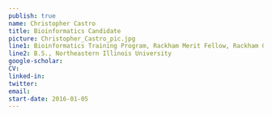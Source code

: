```yaml
---
publish: true
name: Christopher Castro
title: Bioinformatics Candidate
picture: Christopher_Castro_pic.jpg
line1: Bioinformatics Training Program, Rackham Merit Fellow, Rackham Graduate Student Research Grant (pre-candidate)
line2: B.S., Northeastern Illinois University
google-scholar: 
CV:
linked-in: 
twitter:
email:
start-date: 2016-01-05
---
```

